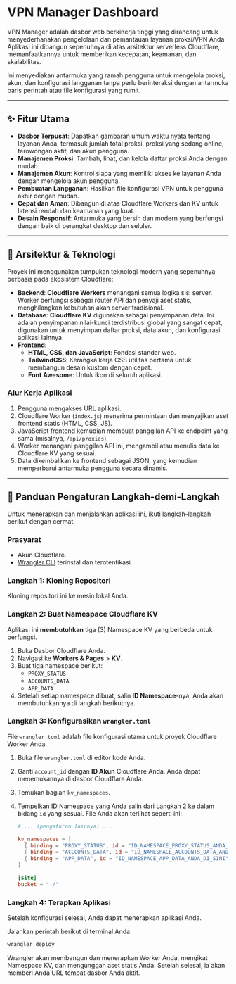 # VPN Manager Dashboard

VPN Manager adalah dasbor web berkinerja tinggi yang dirancang untuk menyederhanakan pengelolaan dan pemantauan layanan proksi/VPN Anda. Aplikasi ini dibangun sepenuhnya di atas arsitektur serverless Cloudflare, memanfaatkannya untuk memberikan kecepatan, keamanan, dan skalabilitas.

Ini menyediakan antarmuka yang ramah pengguna untuk mengelola proksi, akun, dan konfigurasi langganan tanpa perlu berinteraksi dengan antarmuka baris perintah atau file konfigurasi yang rumit.

---

## ✨ Fitur Utama

- **Dasbor Terpusat**: Dapatkan gambaran umum waktu nyata tentang layanan Anda, termasuk jumlah total proksi, proksi yang sedang online, terowongan aktif, dan akun pengguna.
- **Manajemen Proksi**: Tambah, lihat, dan kelola daftar proksi Anda dengan mudah.
- **Manajemen Akun**: Kontrol siapa yang memiliki akses ke layanan Anda dengan mengelola akun pengguna.
- **Pembuatan Langganan**: Hasilkan file konfigurasi VPN untuk pengguna akhir dengan mudah.
- **Cepat dan Aman**: Dibangun di atas Cloudflare Workers dan KV untuk latensi rendah dan keamanan yang kuat.
- **Desain Responsif**: Antarmuka yang bersih dan modern yang berfungsi dengan baik di perangkat desktop dan seluler.

---

## 🚀 Arsitektur & Teknologi

Proyek ini menggunakan tumpukan teknologi modern yang sepenuhnya berbasis pada ekosistem Cloudflare:

- **Backend**: **Cloudflare Workers** menangani semua logika sisi server. Worker berfungsi sebagai router API dan penyaji aset statis, menghilangkan kebutuhan akan server tradisional.
- **Database**: **Cloudflare KV** digunakan sebagai penyimpanan data. Ini adalah penyimpanan nilai-kunci terdistribusi global yang sangat cepat, digunakan untuk menyimpan daftar proksi, data akun, dan konfigurasi aplikasi lainnya.
- **Frontend**:
  - **HTML, CSS, dan JavaScript**: Fondasi standar web.
  - **TailwindCSS**: Kerangka kerja CSS utilitas pertama untuk membangun desain kustom dengan cepat.
  - **Font Awesome**: Untuk ikon di seluruh aplikasi.

### Alur Kerja Aplikasi
1.  Pengguna mengakses URL aplikasi.
2.  Cloudflare Worker (`index.js`) menerima permintaan dan menyajikan aset frontend statis (HTML, CSS, JS).
3.  JavaScript frontend kemudian membuat panggilan API ke endpoint yang sama (misalnya, `/api/proxies`).
4.  Worker menangani panggilan API ini, mengambil atau menulis data ke Cloudflare KV yang sesuai.
5.  Data dikembalikan ke frontend sebagai JSON, yang kemudian memperbarui antarmuka pengguna secara dinamis.

---

## 🔧 Panduan Pengaturan Langkah-demi-Langkah

Untuk menerapkan dan menjalankan aplikasi ini, ikuti langkah-langkah berikut dengan cermat.

### Prasyarat
- Akun Cloudflare.
- [Wrangler CLI](https://developers.cloudflare.com/workers/wrangler/install-and-update/) terinstal dan terotentikasi.

### Langkah 1: Kloning Repositori
Kloning repositori ini ke mesin lokal Anda.

### Langkah 2: Buat Namespace Cloudflare KV
Aplikasi ini **membutuhkan** tiga (3) Namespace KV yang berbeda untuk berfungsi.

1.  Buka Dasbor Cloudflare Anda.
2.  Navigasi ke **Workers & Pages** > **KV**.
3.  Buat tiga namespace berikut:
    - `PROXY_STATUS`
    - `ACCOUNTS_DATA`
    - `APP_DATA`
4.  Setelah setiap namespace dibuat, salin **ID Namespace**-nya. Anda akan membutuhkannya di langkah berikutnya.

### Langkah 3: Konfigurasikan `wrangler.toml`
File `wrangler.toml` adalah file konfigurasi utama untuk proyek Cloudflare Worker Anda.

1.  Buka file `wrangler.toml` di editor kode Anda.
2.  Ganti `account_id` dengan **ID Akun** Cloudflare Anda. Anda dapat menemukannya di dasbor Cloudflare Anda.
3.  Temukan bagian `kv_namespaces`.
4.  Tempelkan ID Namespace yang Anda salin dari Langkah 2 ke dalam bidang `id` yang sesuai. File Anda akan terlihat seperti ini:

    ```toml
    # ... (pengaturan lainnya) ...

    kv_namespaces = [
      { binding = "PROXY_STATUS", id = "ID_NAMESPACE_PROXY_STATUS_ANDA_DI_SINI" },
      { binding = "ACCOUNTS_DATA", id = "ID_NAMESPACE_ACCOUNTS_DATA_ANDA_DI_SINI" },
      { binding = "APP_DATA", id = "ID_NAMESPACE_APP_DATA_ANDA_DI_SINI" }
    ]

    [site]
    bucket = "./"
    ```

### Langkah 4: Terapkan Aplikasi
Setelah konfigurasi selesai, Anda dapat menerapkan aplikasi Anda.

Jalankan perintah berikut di terminal Anda:
```sh
wrangler deploy
```

Wrangler akan membangun dan menerapkan Worker Anda, mengikat Namespace KV, dan mengunggah aset statis Anda. Setelah selesai, ia akan memberi Anda URL tempat dasbor Anda aktif.
